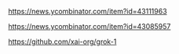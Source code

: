 https://news.ycombinator.com/item?id=43111963

https://news.ycombinator.com/item?id=43085957

https://github.com/xai-org/grok-1